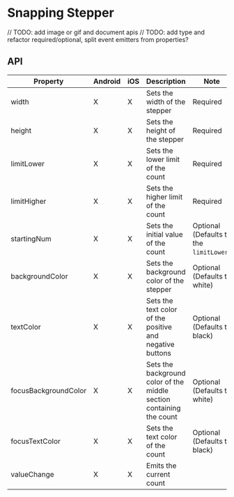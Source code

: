 # Snapping Stepper

// TODO: add image or gif and document apis
// TODO: add type and refactor required/optional, split event emitters from properties?

## API

| Property              | Android | iOS | Description                                                                    | Note                                                                                                 |
| --------------------- | ------- | --- | ------------------------------------------------------------------------------ | ---------------------------------------------------------------------------------------------------- |
| width | X | X | Sets the width of the stepper | Required |
| height | X | X | Sets the height of the stepper | Required |
| limitLower | X | X | Sets the lower limit of the count | Required |
| limitHigher | X | X | Sets the higher limit of the count | Required |
| startingNum | X | X | Sets the initial value of the count | Optional (Defaults to the `limitLower`) |
| backgroundColor | X | X | Sets the background color of the stepper | Optional (Defaults to white) |
| textColor | X | X | Sets the text color of the positive and negative buttons | Optional (Defaults to black) |
| focusBackgroundColor | X | X | Sets the background color of the middle section containing the count | Optional (Defaults to white) |
| focusTextColor | X | X | Sets the text color of the count | Optional (Defaults to black) |
| valueChange | X | X | Emits the current count | |
